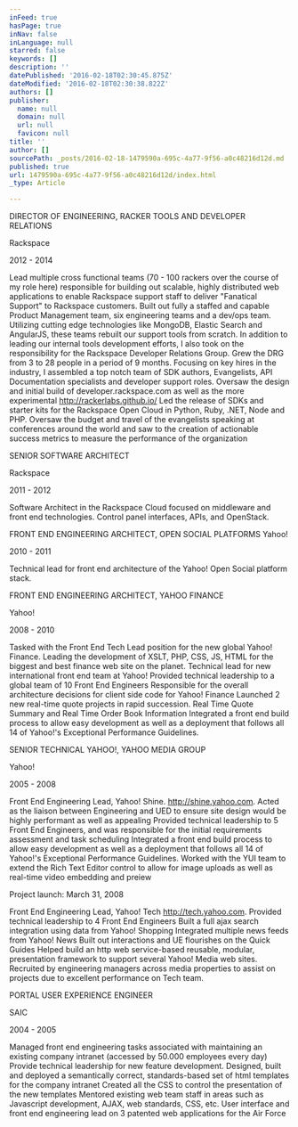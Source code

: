 ```yaml
---
inFeed: true
hasPage: true
inNav: false
inLanguage: null
starred: false
keywords: []
description: ''
datePublished: '2016-02-18T02:30:45.875Z'
dateModified: '2016-02-18T02:30:38.822Z'
authors: []
publisher:
  name: null
  domain: null
  url: null
  favicon: null
title: ''
author: []
sourcePath: _posts/2016-02-18-1479590a-695c-4a77-9f56-a0c48216d12d.md
published: true
url: 1479590a-695c-4a77-9f56-a0c48216d12d/index.html
_type: Article

---
```

DIRECTOR OF ENGINEERING, RACKER TOOLS AND DEVELOPER RELATIONS 

Rackspace 

2012 - 2014 

Lead multiple cross functional teams (70 - 100 rackers over the course of my role here) responsible for building out scalable, highly distributed web applications to enable Rackspace support staff to deliver "Fanatical Support" to Rackspace customers. Built out fully a staffed and capable Product Management team, six engineering teams and a dev/ops team. Utilizing cutting edge technologies like MongoDB, Elastic Search and AngularJS, these teams rebuilt our support tools from scratch. In addition to leading our internal tools development efforts, I also took on the responsibility for the Rackspace Developer Relations Group. Grew the DRG from 3 to 28 people in a period of 9 months. Focusing on key hires in the industry, I assembled a top notch team of SDK authors, Evangelists, API Documentation specialists and developer support roles. Oversaw the design and initial build of developer.rackspace.com as well as the more experimental http://rackerlabs.github.io/ Led the release of SDKs and starter kits for the Rackspace Open Cloud in Python, Ruby, .NET, Node and PHP. Oversaw the budget and travel of the evangelists speaking at conferences around the world and saw to the creation of actionable success metrics to measure the performance of the organization 

SENIOR SOFTWARE ARCHITECT 

Rackspace 

2011 - 2012 

Software Architect in the Rackspace Cloud focused on middleware and front end technologies. Control panel interfaces, APIs, and OpenStack. 

FRONT END ENGINEERING ARCHITECT, OPEN SOCIAL PLATFORMS
Yahoo! 

2010 - 2011 

Technical lead for front end architecture of the Yahoo! Open Social platform stack. 

FRONT END ENGINEERING ARCHITECT, YAHOO FINANCE 

Yahoo! 

2008 - 2010 

Tasked with the Front End Tech Lead position for the new global Yahoo! Finance.
Leading the development of XSLT, PHP, CSS, JS, HTML for the biggest and best finance web site on the planet.
Technical lead for new international front end team at Yahoo!
Provided technical leadership to a global team of 10 Front End Engineers
Responsible for the overall architecture decisions for client side code for Yahoo! Finance
Launched 2 new real-time quote projects in rapid succession. Real Time Quote Summary and Real Time Order Book Information
Integrated a front end build process to allow easy development as well as a deployment that follows all 14 of Yahoo!'s Exceptional Performance Guidelines. 

SENIOR TECHNICAL YAHOO!, YAHOO MEDIA GROUP 

Yahoo! 

2005 - 2008 

Front End Engineering Lead, Yahoo! Shine. http://shine.yahoo.com.
Acted as the liaison between Engineering and UED to ensure site design would be highly performant as well as appealing
Provided technical leadership to 5 Front End Engineers, and was responsible for the initial requirements assessment and task scheduling
Integrated a front end build process to allow easy development as well as a deployment that follows all 14 of Yahoo!'s Exceptional Performance Guidelines.
Worked with the YUI team to extend the Rich Text Editor control to allow for image uploads as well as real-time video embedding and preiew 

Project launch: March 31, 2008 

Front End Engineering Lead, Yahoo! Tech http://tech.yahoo.com.
Provided technical leadership to 4 Front End Engineers
Built a full ajax search integration using data from Yahoo! Shopping
Integrated multiple news feeds from Yahoo! News
Built out interactions and UE flourishes on the Quick Guides
Helped build an http web service-based reusable, modular, presentation framework to support several Yahoo! Media web sites.
Recruited by engineering managers across media properties to assist on projects due to excellent performance on Tech team. 

PORTAL USER EXPERIENCE ENGINEER 

SAIC 

2004 - 2005 

Managed front end engineering tasks associated with maintaining an existing company intranet (accessed by 50.000 employees every day)
Provide technical leadership for new feature development.
Designed, built and deployed a semantically correct, standards-based set of html templates for the company intranet
Created all the CSS to control the presentation of the new templates
Mentored existing web team staff in areas such as Javascript development, AJAX, web standards, CSS, etc.
User interface and front end engineering lead on 3 patented web applications for the Air Force